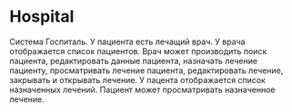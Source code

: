 # Hospital
Система Госпиталь. 
У пациента есть лечащий врач. У врача отображается список пациентов. Врач может производить поиск пациента, редактировать данные пациента, назначать лечение пациенту, просматривать лечение пациента, редактировать лечение, закрывать и открывать лечение. 
У пацента отображается список назначенных лечений. Пациент может просматривать назначенное лечение.
